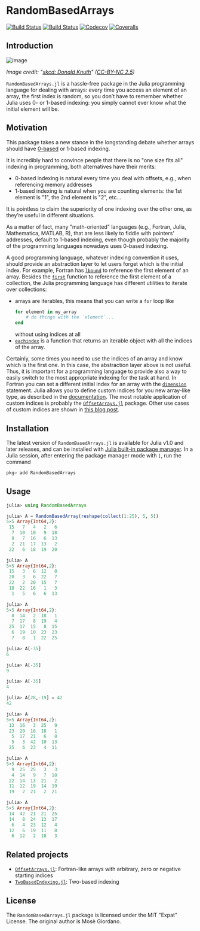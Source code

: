 # RandomBasedArrays

[![Build Status](https://travis-ci.com/giordano/RandomBasedArrays.jl.svg?branch=master)](https://travis-ci.com/giordano/RandomBasedArrays.jl)
[![Build Status](https://ci.appveyor.com/api/projects/status/github/giordano/RandomBasedArrays.jl?svg=true)](https://ci.appveyor.com/project/giordano/RandomBasedArrays-jl)
[![Codecov](https://codecov.io/gh/giordano/RandomBasedArrays.jl/branch/master/graph/badge.svg)](https://codecov.io/gh/giordano/RandomBasedArrays.jl)
[![Coveralls](https://coveralls.io/repos/github/giordano/RandomBasedArrays.jl/badge.svg?branch=master)](https://coveralls.io/github/giordano/RandomBasedArrays.jl?branch=master)

## Introduction

![image](https://imgs.xkcd.com/comics/donald_knuth.png)

*Image credit: "[xkcd: Donald Knuth](https://xkcd.com/163/)" ([CC-BY-NC
2.5](https://creativecommons.org/licenses/by-nc/2.5/))*

`RandomBasedArrays.jl` is a hassle-free package in the Julia programming
language for dealing with arrays: every time you access an element of an array,
the first index is random, so you don’t have to remember whether Julia uses 0-
or 1-based indexing: you simply cannot ever know what the initial element will
be.

## Motivation

This package takes a new stance in the longstanding debate whether arrays should
have [0-based](https://en.wikipedia.org/wiki/Zero-based_numbering) or 1-based
indexing.

It is incredibly hard to convince people that there is no "one size fits all"
indexing in programming, both alternatives have their merits:

* 0-based indexing is natural every time you deal with offsets, e.g., when
  referencing memory addresses
* 1-based indexing is natural when you are counting elements: the 1st element is
  "1", the 2nd element is "2", etc...

It is pointless to claim the superiority of one indexing over the other one, as
they’re useful in different situations.

As a matter of fact, many "math-oriented" languages (e.g., Fortran, Julia,
Mathematica, MATLAB, R), that are less likely to fiddle with pointers'
addresses, default to 1-based indexing, even though probably the majority of the
programming languages nowadays uses 0-based indexing.

A good programming language, whatever indexing convention it uses, should
provide an abstraction layer to let users forget which is the initial index.
For example, Fortran has [`lbound`](http://fortranwiki.org/fortran/show/lbound)
to reference the first element of an array.  Besides the
[`first`](https://docs.julialang.org/en/v1/base/collections/#Base.first)
function to reference the first element of a collection, the Julia programming
language has different utilities to iterate over collections:

* arrays are iterables, this means that you can write a `for` loop like
  ```julia
  for element in my_array
	  # do things with the `element`...
  end
  ```
  without using indices at all
* [`eachindex`](https://docs.julialang.org/en/v1/base/arrays/#Base.eachindex) is
  a function that returns an iterable object with all the indices of the array.

Certainly, some times you need to use the indices of an array and know which is
the first one.  In this case, the abstraction layer above is not useful.  Thus,
it is important for a programming language to provide also a way to easily
switch to the most appropriate indexing for the task at hand.  In Fortran you
can set a different initial index for an array with the
[`dimension`](https://docs.oracle.com/cd/E19957-01/805-4939/6j4m0vn8a/index.html)
statement.  Julia allows you to define custom indices for you new array-like
type, as described in the
[documentation](https://docs.julialang.org/en/v1/devdocs/offset-arrays/).  The
most notable application of custom indices is probably the
[`OffsetArrays.jl`](https://github.com/JuliaArrays/OffsetArrays.jl) package.
Other use cases of custom indices are shown in [this blog
post](https://julialang.org/blog/2017/04/offset-arrays).

## Installation

The latest version of `RandomBasedArrays.jl` is available for Julia v1.0 and
later releases, and can be installed with [Julia built-in package
manager](https://julialang.github.io/Pkg.jl/stable/).  In a Julia session, after
entering the package manager mode with `]`, run the command

```julia
pkg> add RandomBasedArrays
```


## Usage

```julia
julia> using RandomBasedArrays

julia> A = RandomBasedArray(reshape(collect(1:25), 5, 5))
5×5 Array{Int64,2}:
 15   7   4   2   6
  7  10  10   9  18
  8   7  16   6  13
  2  21  17  13   2
 22   6  18  19  20

julia> A
5×5 Array{Int64,2}:
 15   3   6  12   8
 20   3   6  22   7
 22   2  20  15   7
 18  22  16   1   3
  1   5   6   6  13

julia> A
5×5 Array{Int64,2}:
  8  14   2  18   1
  7  17   8  19   4
 25  17  15   8  15
  6  19  10  23  23
  7   8   1  22  25

julia> A[-35]
6

julia> A[-35]
9

julia> A[-35]
4

julia> A[28,-19] = 42
42

julia> A
5×5 Array{Int64,2}:
 13  16   3  25   9
 23  20  16  18   1
  5  17  21   6   8
  5   3  42  10  13
 25   6  23   4  11

julia> A
5×5 Array{Int64,2}:
  9  25  25   3   3
  4  14   9   7  18
 22  14  13  21   2
 11  12  19  14  19
 19   2  21   2  21

julia> A
5×5 Array{Int64,2}:
 14  42  21  21  25
 14   8  24  13  17
  6   4  23  12   4
 12   6  19  11   8
  6  12   2  18   3
```

## Related projects

* [`OffsetArrays.jl`](https://github.com/JuliaArrays/OffsetArrays.jl):
  Fortran-like arrays with arbitrary, zero or negative starting indices
* [`TwoBasedIndexing.jl`](https://github.com/simonster/TwoBasedIndexing.jl):
  Two-based indexing

## License

The `RandomBasedArrays.jl` package is licensed under the MIT "Expat" License.
The original author is Mosè Giordano.
